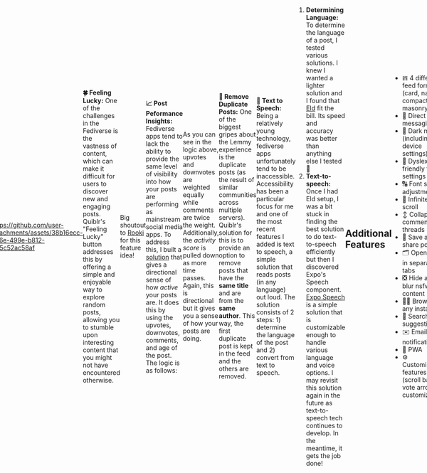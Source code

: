 <h1 align="center">
  <br>
  <a href="https://quiblr.com"><img src="https://github.com/user-attachments/assets/5bbf9a26-2280-4356-9bc1-0c73f093e5e2" alt="Quiblr" width="200"></a>
  <br>
</h1>

<h4 align="center"><a href="http://quiblr.com" target="_blank">Quiblr</a> is an intuitive, accessible, and modern interface to connect users to the fediverse.</h4>

<p align="center">
 
<body style="display: flex; justify-content: center; align-items: center; height: 100vh; margin: 0;">
    <a href='https://ko-fi.com/J3J3KBRD6' target='_blank'>
        <img height='36' style='border:0px;height:36px;' src='https://storage.ko-fi.com/cdn/kofi4.png?v=3' border='0' alt='Buy Me a Coffee at ko-fi.com' />
    </a>
</body>
</p>

<p align="center">
  <a href="#overview">Overview</a> •
  <a href="#feature-spotlight">Feature Spotlight</a> •
  <a href="#additional-features">Additional Features</a> •
  <a href="#stack">Stack</a> •
  <a href="#donate">Donate</a> •
  <a href="#contact">Contact</a> •
  <a href="#other-reads">Other Reads</a> •
  <a href="#license">License</a>
</p>

<p align="center">
  <img src="https://github.com/user-attachments/assets/62224971-008a-4982-a4eb-5c5fc2eb088a" alt="Preview_gif" width="80%" style="min-width: 300px; border-radius: 10px;">
</p>

## Overview
Welcome to Quiblr, the intuitive front-end that bridges the gap between users and the fediverse. Designed with accessibility in mind, Quiblr allows you to seamlessly connect with any instance on Lemmy (and, soon, other popular fediverse applications like Mastodon). Quiblr makes exploring decentralized social networks easy and engaging for everyone (not just _tech-savvy_ users 😉)

Quiblr combines the best features of mainstream social media with a more flexible and user-centric approach. Enjoy a sleek, user-friendly experience with personalized feeds, rich media support, and strong privacy, all while exploring new communities and conversations.

Whether you're looking to expand your social horizons or simply want a fresh, modern social media experience, Quiblr makes it easy and enjoyable. Jump in and find your community!


## Feature Spotlight
**🙈 For You Feed:** The For You feed is a private, on-device recommendation engine that serves more of the content that you love. No data collection. No server-side rendering. Quiblr’s novel solution uses a combination of advanced industry practices to bring you the most relevant content without ever collecting or storing your personal data. Here’s how it enhances your browsing experience:
- **On-Device Data Processing:** All recommendations are generated locally on your device. This means your interactions are analyzed in a secure way without any data ever leaving your device. By keeping all data processing on your device, Quiblr ensures that no user data is collected, stored, or shared. Your personalized recommendations are uniquely yours, created in real-time, without compromising your privacy.
- **User Interaction Signals:** Quiblr tracks various signals to understand your content preferences:
   - **Dwell Time:** Dwell time measures how long you naturally hover over or read a post as you scroll through your feed. By understanding your unique scrolling speed and reading habits, Quiblr accurately gauges your interest in different types of content
   - **Clicks and Comments:** Whenever you click, vote, or comment on a post, Quiblr adds more weight to this post's metadata (e.g. community, author, etc.) to tailor your feed to find similar content
   - **Show More/Less:** In addition to post voting, the "Show More" and "Show Less" buttons allow for _offline_ recommendation tailoring. This means that you can get a customized feed without needing to log in
- **Prevent Bubbles:** While recommendation engines are great, there is always a risk of hindering diversity of thought and content. To help mitigate this, Quiblr always mixes in other _non-currated_ posts into the For You feed. This helps you discover new content that you may not have come across before 


https://github.com/user-attachments/assets/38b16ecc-8e6e-499e-b812-645c52ac58af


**🍀 Feeling Lucky:** One of the challenges in the Fediverse is the vastness of content, which can make it difficult for users to discover new and engaging posts. Quiblr's "Feeling Lucky" button addresses this by offering a simple and enjoyable way to explore random posts, allowing you to stumble upon interesting content that you might not have encountered otherwise.

Big shoutout to [Rooki](https://quiblr.com/instance/lemmy.world/user/lemmy.world/Rooki) for this feature idea!

**📈 Post Peformance Insights:** Fediverse apps tend to lack the ability to provide the same level of visibility into how your posts are performing as mainstream social media apps. To address this, I built a [solution](https://quiblr.com/post_activity) that gives a directional sense of how _active_ your posts are. It does this by using the upvotes, downvotes, comments, and age of the post. The logic is as follows:
```
const activityScore =
    (post?.counts?.upvotes -
      post?.counts?.downvotes +
      post?.counts?.comments * 2) /
    getTimeDifferenceNoUnits(post?.post)

//return the diff between now and when the post was published (no units)
export function getTimeDifferenceNoUnits(post) {
  const postLocalTime = DateTime.fromISO(post?.published, {
    zone: "utc",
  }).toLocal();
  const currentTime = DateTime.local();

  const timeDiffInMinutes = Math.floor(
    currentTime.diff(postLocalTime, "minutes").minutes
  );
  return timeDiffInMinutes;
}
```
As you can see in the logic above, upvotes and downvotes are weighted equally while comments are twice the weight. Additionally, the _activity score_ is pulled down as more time passes. Again, this is directional but it gives you a sense of how your posts are doing.

**👯 Remove Duplicate Posts:** One of the biggest gripes about the Lemmy experience is the duplicate posts (as the result of similar communities across multiple servers). Quiblr's solution for this is to provide an option to remove posts that have the **same title** and are from the **same author**. This way, the first duplicate post is kept in the feed and the others are removed.

**📢 Text to Speech:** Being a relatively young technology, fediverse apps unfortunately tend to be inaccessible. Accessibility has been a particular focus for me and one of the most recent features I added is text to speech, a simple solution that reads posts (in any language) out loud. The solution consists of 2 steps: 1) determine the language of the post and 2) convert from text to speech.
1. **Determining Language:** To determine the language of a post, I tested various solutions. I knew I wanted a lighter solution and I found that [Eld](https://github.com/nitotm/efficient-language-detector-js) fit the bill. Its speed and accuracy was better than anything else I tested 💨
2. **Text-to-speech:**  Once I had Eld setup, I was a bit stuck in finding the best solution to do text-to-speech efficiently but then I discovered Expo's Speech component. [Expo Speech](https://docs.expo.dev/versions/latest/sdk/speech/) is a simple solution that is customizable enough to handle various language and voice options. I may revisit this solution again in the future as text-to-speech tech continues to develop. In the meantime, it gets the job done!

## Additional Features
- 𝍀 4 different feed formats (card, narrow, compact, masonry)
- 💬 Direct messaging
- 🌝 Dark mode (including device settings)
- 📖 Dyslexia-friendly font settings
- 🔠 Font size adjustment
- 📜 Infinite scroll
- ↕️ Collapse comment threads
- 🔖 Save and share posts
- 🗂️ Open posts in separate tabs
- ❎ Hide and/or blur nsfw content
- 🧑‍💻 Browse any instance
- 🔎 Search suggestions
- ✉️ Email notifications
- 📲 PWA
- ⚙️ Customization features (scroll bars, vote arrow customization)

## Stack
- [React Native](https://reactnative.dev) - Cross-platform framework
- [Expo](https://github.com/expo/expo) - Tools and services to build, deploy, and manage React Native
- [React Navigation](https://reactnavigation.org) - Flexible and easy-to-use solution for managing navigation and routing
- [Tabler](https://github.com/tabler/tabler-icons) - A vast library a beautiful icons
- [Eld](https://github.com/nitotm/efficient-language-detector-js) - A fast and accurate language detector

## Donate
Quiblr is a labor of love, a passion project that I dedicate my evenings to. If you enjoy using Quiblr, consider buying me a coffee to support its continued development!

<a href='https://ko-fi.com/J3J3KBRD6' target='_blank'>
        <img height='36' style='border:0px;height:36px;' src='https://storage.ko-fi.com/cdn/kofi4.png?v=3' border='0' alt='Buy Me a Coffee at ko-fi.com' />
    </a>

## Contact
Do you have questions, feedback, or just want to get in touch? Use the [Quiblr feedback form](https://quiblr.com/feedback). I check it pretty regularly 😇

## Other Reads
- [Quiblr - The Fediverse and YOU!](https://quiblr.com/the_fediverse_and_you)
- [TechCrunch - Why Meta is looking to the fediverse as the future for social media](https://techcrunch.com/2024/04/25/why-meta-is-looking-to-the-fediverse-as-the-future-for-social-media/)
- [Flipboard - Flipboard Begins to Federate](https://about.flipboard.com/inside-flipboard/flipboard-begins-to-federate/)
- [Ghost - It’s time to bring back the open web](https://activitypub.ghost.org/)

## License
- GNU Affero General Public License v3.0
  
## Closing Words
Just a heads-up, Quiblr's internal development often takes a different path from the main open-source repo. I juggle a bunch of feature branches behind the scenes, which makes keeping everything tidy in one big repo a bit of a challenge. I've done my best to pull together a single, working repo for the community to build on and use!

<p align="center">
Made with ☕️ in NYC
</p>

